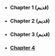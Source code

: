 - ### Chapter 1 (قديم)
- ### Chapter 2 (قديم)
- ### Chapter 3 (قديم)
- ### [Chapter 4](./RTOS/Ch4.md)